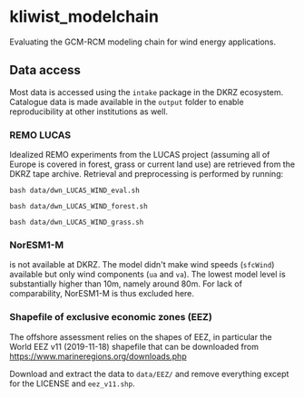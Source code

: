 # kliwist_modelchain
Evaluating the GCM-RCM modeling chain for wind energy applications.



##  Data access

Most data is accessed using the `intake` package in the DKRZ ecosystem. Catalogue data is made available in the `output` folder to enable reproducibility at other institutions as well. 

### REMO LUCAS

Idealized REMO experiments from the LUCAS project (assuming all of Europe is covered in forest, grass or current land use) are retrieved from the DKRZ tape archive. 
Retrieval and preprocessing is performed by running:

`bash data/dwn_LUCAS_WIND_eval.sh`

`bash data/dwn_LUCAS_WIND_forest.sh`

`bash data/dwn_LUCAS_WIND_grass.sh`

### NorESM1-M

is not available at DKRZ. 
The model didn't make wind speeds (`sfcWind`) available but only wind components (`ua` and `va`). 
The lowest model level is substantially higher than 10m, namely around 80m. 
For lack of comparability, NorESM1-M is thus excluded here. 


### Shapefile of exclusive economic zones (EEZ)

The offshore assessment relies on the shapes of EEZ, in particular the World EEZ v11 (2019-11-18) shapefile that can be downloaded from https://www.marineregions.org/downloads.php 

Download and extract the data to `data/EEZ/` and remove everything except for the LICENSE and `eez_v11.shp`.
